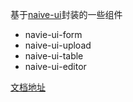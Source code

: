 基于[naive-ui](https://ui.naiveadmin.com/zh-CN/os-theme)封装的一些组件
- navie-ui-form
- naive-ui-upload
- naive-ui-table
- naive-ui-editor

[文档地址](https://ashuicoder.github.io/naive-ui-components/)
